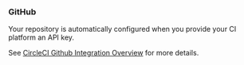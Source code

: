 ### GitHub

Your repository is automatically configured when you provide your CI platform
an API key.

See [CircleCI Github Integration Overview](https://circleci.com/docs/2.0/gh-bb-integration/#add-a-circleciconfigyml-file) for more details.
